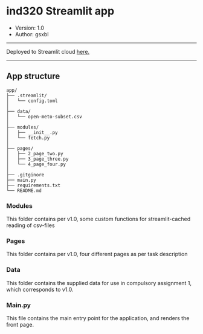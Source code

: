 # ind320 Streamlit app

- Version: 1.0
- Author: gsxbl

---

Deployed to Streamlit cloud [here.](https://ind320-gsxbl.streamlit.app)

---

## App structure
```
app/
├── .streamlit/
│   └── config.toml
│
├── data/
│   └── open-meto-subset.csv
│
├── modules/
│   ├── __init__.py
│   └── fetch.py
│
├── pages/
│   ├── 2_page_two.py
│   ├── 3_page_three.py
│   └── 4_page_four.py
│
├── .gitginore
├── main.py
├── requirements.txt
└── README.md
```

### Modules
This folder contains per v1.0, some custom functions for streamlit-cached reading of csv-files

### Pages
This folder contains per v1.0, four different pages as per task description

### Data
This folder contains the supplied data for use in compulsory assignment 1, which corresponds to v1.0.

### Main.py
This file contains the main entry point for the application, and renders the front page.